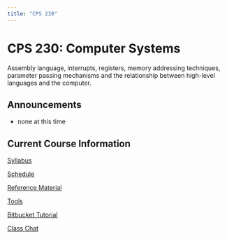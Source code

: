```yaml
---
title: "CPS 230"
---
```


# CPS 230: Computer Systems

Assembly language, interrupts, registers, memory addressing techniques, parameter passing mechanisms and the relationship between high-level languages and the computer.

## Announcements

* none at this time

## Current Course Information

[Syllabus](/course/bju/content/cps230/info/syllabus)

[Schedule](/course/bju/content/cps230/info/schedule)

[Reference Material](/course/bju/content/cps230/info/references)

[Tools](/course/bju/content/cps230/info/tools)

[Bitbucket Tutorial](/course/bju/content/cps230/info/bitbucket)

[Class Chat](https://bjucps.hipchat.com)
